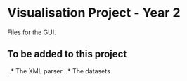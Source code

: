 # Visualisation Project - Year 2

Files for the GUI. 

## To be added to this project
..* The XML parser
..* The datasets
